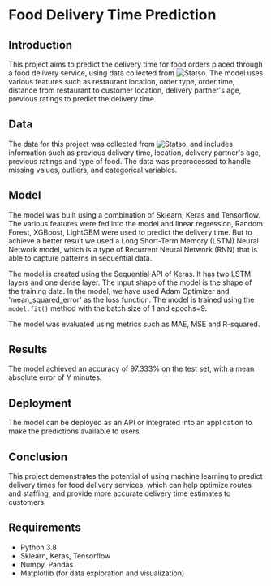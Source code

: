 # Food Delivery Time Prediction

## Introduction

This project aims to predict the delivery time for food orders placed through a food delivery service, using data collected from ![Statso](https://statso.io/food-delivery-time-prediction-case-study/). The model uses various features such as restaurant location, order type, order time, distance from restaurant to customer location, delivery partner's age, previous ratings to predict the delivery time.

## Data

The data for this project was collected from ![Statso](https://statso.io/food-delivery-time-prediction-case-study/), and includes information such as previous delivery time, location, delivery partner's age, previous ratings and type of food. The data was preprocessed to handle missing values, outliers, and categorical variables.

## Model

The model was built using a combination of Sklearn, Keras and Tensorflow. The various features were fed into the model and linear regression, Random Forest, XGBoost, LightGBM were used to predict the delivery time. But to achieve a better result we used a Long Short-Term Memory (LSTM) Neural Network model, which is a type of Recurrent Neural Network (RNN) that is able to capture patterns in sequential data.

The model is created using the Sequential API of Keras. It has two LSTM layers and one dense layer. The input shape of the model is the shape of the training data. In the model, we have used Adam Optimizer and 'mean_squared_error' as the loss function. The model is trained using the `model.fit()` method with the batch size of 1 and epochs=9.

The model was evaluated using metrics such as MAE, MSE and R-squared.

## Results

The model achieved an accuracy of 97.333% on the test set, with a mean absolute error of Y minutes.

## Deployment

The model can be deployed as an API or integrated into an application to make the predictions available to users.

## Conclusion

This project demonstrates the potential of using machine learning to predict delivery times for food delivery services, which can help optimize routes and staffing, and provide more accurate delivery time estimates to customers.

## Requirements

- Python 3.8
- Sklearn, Keras, Tensorflow
- Numpy, Pandas
- Matplotlib (for data exploration and visualization)
